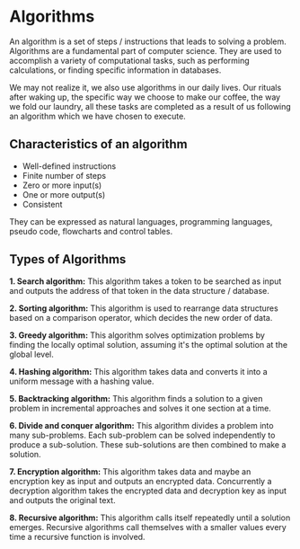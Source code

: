 # Algorithms

An algorithm is a set of steps / instructions that leads to solving a problem. Algorithms are a fundamental part of computer science. They are used to accomplish a variety of computational tasks, such as performing calculations, or finding specific information in databases.

We may not realize it, we also use algorithms in our daily lives. Our rituals after waking up, the specific way we choose to make our coffee, the way we fold our laundry, all these tasks are completed as a result of us following an algorithm which we have chosen to execute.

## Characteristics of an algorithm
* Well-defined instructions
* Finite number of steps
* Zero or more input(s)
* One or more output(s)
* Consistent

They can be expressed as natural languages, programming languages, pseudo code, flowcharts and control tables.


## Types of Algorithms

**1. Search algorithm:** This algorithm takes a token to be searched as input and outputs the address of that token in the data structure / database.

**2. Sorting algorithm:** This algorithm is used to rearrange data structures based on a comparison operator, which decides the new order of data.

**3. Greedy algorithm:** This algorithm solves optimization problems by finding the locally optimal solution, assuming it's the optimal solution at the global level.

<!-- This definition lacks understanding -->
**4. Hashing algorithm:** This algorithm takes data and converts it into a uniform message with a hashing value.

**5. Backtracking algorithm:** This algorithm finds a solution to a given problem in incremental approaches and solves it one section at a time.

**6. Divide and conquer algorithm:** This algorithm divides a problem into many sub-problems. Each sub-problem can be solved independently to produce a sub-solution. These sub-solutions are then combined to make a solution.

**7. Encryption algorithm:** This algorithm takes data and maybe an encryption key as input and outputs an encrypted data. Concurrently a decryption algorithm takes the encrypted data and decryption key as input and outputs the original text.

**8. Recursive algorithm:** This algorithm calls itself repeatedly until a solution emerges. Recursive algorithms call themselves with a smaller values every time a recursive function is involved.